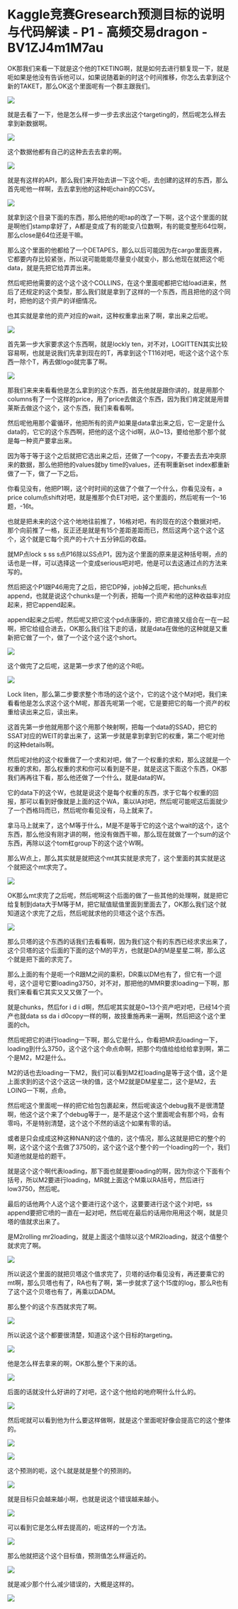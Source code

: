 # Kaggle竞赛Gresearch预测目标的说明与代码解读 - P1 - 高频交易dragon - BV1ZJ4m1M7au

OK那我们来看一下就是这个他的TKETING啊，就是如何去进行额复现一下，就是呃如果是他没有告诉他可以，如果说随着新的时这个时间推移，你怎么去拿到这个新的TAKET，那么OK这个里面呢有一个群主跟我们。



![](img/76d22f6b4bb21c02ea5dbe867310b7f9_1.png)

就是去看了一下，他是怎么样一步一步去求出这个targeting的，然后呢怎么样去拿到新数据啊。

![](img/76d22f6b4bb21c02ea5dbe867310b7f9_3.png)

这个数据他都有自己的这种去去去拿的啊。

![](img/76d22f6b4bb21c02ea5dbe867310b7f9_5.png)

就是有这样的API，那么我们来开始去讲一下这个呃，去创建的这样的东西，那么首先呢他一样啊，去去拿到他的这种呃chain的CCSV。



![](img/76d22f6b4bb21c02ea5dbe867310b7f9_7.png)

就拿到这个目录下面的东西，那么把他的呃tap的改了一下啊，这个这个里面的就是啊他们stamp拿好了，A都是变成了有的能变八位数啊，有的能变整形64位啊，那么close是64位还是干嘛。

那么这个里面的他都给了一个DETAPES，那么以后可能因为在cargo里面竞赛，它都要内存比较紧张，所以说可能能能尽量变小就变小，那么他现在就把这个呃data，就是先把它给弄弄出来。

然后呢把他需要的这个这个这个COLLINS，在这个里面呢都把它给load进来，然后了还规定的这个类型，那么我们就是拿到了这样的一个东西，而且把他的这个同时，把他的这个资产的详细情况。

也其实就是拿他的资产对应的wait，这种权重拿出来了啊，拿出来之后呢。

![](img/76d22f6b4bb21c02ea5dbe867310b7f9_9.png)

首先第一步大家要求这个东西啊，就是lockly ten，对不对，LOGITTEN其实比较容易啊，也就是说我们先拿到现在的T，再拿到这个T116对吧，呃这个这个这个东西一除个T，再去做logo就完事了啊。



![](img/76d22f6b4bb21c02ea5dbe867310b7f9_11.png)

那我们来来来看看他是怎么拿到的这个东西，首先他就是跟你讲的，就是用那个columns有了一个这样的price，用了price去做这个东西，因为我们肯定就是用普莱斯去做这个这个，这个东西，我们来看看啊。

然后呢他用那个霍循环，他把所有的资产如果是data拿出来之后，它一定是什么data的，它它的这个东西啊，把他的这个这个id啊，从0~13，要给他那个那个就是每一种资产要拿出来。

因为等于等于这个之后就把它选出来之后，还做了一个copy，不要去去去冲突原来的数据，那么他把他的values就by time的values，还有啊重新set index都重新做了一下，做了一下之后。

你看见没有，他把P1啊，这个时时间的这做了个做了一个什么，你看见没有，a price colum点shift对吧，就是推那个负ET对吧，这个里面的，然后呢有一个-16题，-16t。

也就是把未来的这个这个地地往前推了，16格对吧，有的现在的这个数据对吧，那个向前推了一格，反正还是就是有15个差距差距而已，然后这两个这个这个这个，这个就是它每个资产的十六十五分钟后的收益。

就MP点lock s ss s点P16除以SS点P1，因为这个里面的原来是这种括号啊，点的话也是一样，可以选择这一个变成serious吧对吧，他是可以去这通过点的方法来写的。

然后把这个P1跟P46用完了之后，把它DP掉，job掉之后呢，把chunks点append，也就是说这个chunks是一个列表，把每一个资产和他的这种收益率对应起来，把它append起来。

append起来之后呢，然后呢又把它这个pd点康康的，把它直接又组合在一在一起啊，把它给组合进去，OK那么我们往下走的话，就是data在做他的这种就是又重新把它做了一个，做了一个这个这个这个short。



![](img/76d22f6b4bb21c02ea5dbe867310b7f9_13.png)

这个做完了之后呢，这是第一步求了他的这个R呃。

![](img/76d22f6b4bb21c02ea5dbe867310b7f9_15.png)

Lock liten，那么第二步要求整个市场的这个这个，它的这个这个M对吧，我们来看看他是怎么求这个这个M呢，那首先呢第一个呢，它是要把它的每一个资产的权重给读出来之后，读出来。

这首先第一步他就用那个这个用那个映射啊，把每一个data的SSAD，把它的SSAT对应的WEIT的拿出来了，这第一步就是拿到拿到它的权重，第二个呢对他的这种details啊。

然后呢对他的这个权重做了一个求和对吧，做了一个权重的求和，那么这就是一个权重的求和，那么权重的求和你可以看到是不是，就是这这下面这个东西，OK那我们再再往下看，那么他还做了一个什么，就是data的W。

它的data下的这个W，也就是说这个是每个权重的东西，求于它每个权重的回报，那可以看到好像就是上面的这个WA，乘以IA对吧，然后呢可能呢这后面就少了一个西格玛而已，然后呢你看见没有，马上就来了。

拿马马上就来了，这个M等于什么，M是不是等于它的这个这个wait的这个，这个东西，那么他没有刚才讲的啊，他没有做西干嘛，那么现在就做了一个sum的这个东西，再除以这个tom杠group下的这个这个W啊。

那么W点上，那么其实就是就把这个mt其实就是求完了，这个里面的其实就是这个就把这个mt求完了。

![](img/76d22f6b4bb21c02ea5dbe867310b7f9_17.png)

OK那么mt求完了之后呢，然后呢啊这个后面的做了一些其他的处理啊，就是把它给复制到data大于M等于M，把它赋值赋值里面到里面去了，OK那么我们这个就知道这个求完了之后，然后呢就求他的贝塔这个这个东西。



![](img/76d22f6b4bb21c02ea5dbe867310b7f9_19.png)

那么贝塔的这个东西的话我们去看看啊，因为我们这个有的东西已经求求出来了，这个贝塔的这个后面的下面的这个M的平方，也就是DA的M是星星二啊，那么这个就是把下面的求完了。

那么上面的有个是呃一个R跟M之间的乘积，DR乘以DM也有了，但它有一个逗号，这个逗号它要loading3750，对不对，那把他的MMR要求loading一下啊，那我们来看看它其实又又又做了一个。

就是chunks，然后for i d i d啊，然后呢其实就是0~13个资产吧对吧，已经14个资产也就data ss da i d0copy一样的啊，故技重施再来一遍啊，然后把这个这个里面的ch。

然后呢把它的进行loading一下啊，那么它是什么，你看把MR去loading一下，loading到什么3750，这个这个这个命点命啊，把那个均值给给给给拿到啊，第二个是M2，M2是什么。

M2的话也去loading一下M2，我们可以看到M2杠loading是等于这个值，这个是上面求到的这个这个这这一块的值，这个M2就是DM星星二，这个是M2，去LOING一下啊，点命。

然后呢这个里面呢一样的把它给包包裹起来，然后呢诶这个debug我不是很清楚啊，他这个这个来了个debug等于一，是不是这个这个里面呢会有那个吗，会有零吗，不是特别清楚，这个这个不然的话这个如果有零的话。

或者是只会成成这种这种NAN的这个值的，这个情况，那么这就是把它的整个的啊，这个这个这个去做了3750的，这个这个这个整个的一个loading的一个，我们知道他就是给的题干。

就是这个这个啊代表loading，那下面也就是要loading的啊，因为你这个下面有个括号，所以M2要进行loading，MR就上面这个M乘以RA括号，然后进行low3750，然后呢。

最后的话他两个人这个这个要进行这个这个，这要要进行这个这个对吧，ss append要把它喷的一直在一起对吧，然后呢在最后的话用你用用这个啊，就是贝塔的值就求出来了。

是M2rolling mr2loading，就是上面这个值除以这个MR2loading，就这个值整个就求完了啊。



![](img/76d22f6b4bb21c02ea5dbe867310b7f9_21.png)

所以说这个里面的就把贝塔这个值求完了，贝塔的话你看见没有，再还要乘它的mt啊，那么贝塔也有了，RA也有了啊，第一步就求了这个15度的log，那么R也有了这个这个贝塔也有了，再乘以DADM。

那么整个的这个东西就求完了啊。

![](img/76d22f6b4bb21c02ea5dbe867310b7f9_23.png)

所以说这个这个都要很清楚，知道这个这个目标的targeting。

![](img/76d22f6b4bb21c02ea5dbe867310b7f9_25.png)

他是怎么样去拿来的啊，OK那么整个下来的话。

![](img/76d22f6b4bb21c02ea5dbe867310b7f9_27.png)

后面的话就没什么好讲的了对吧，这个这个他给的地府啊什么什么的。

![](img/76d22f6b4bb21c02ea5dbe867310b7f9_29.png)

然后呢就可以看到他为什么要这样做啊，就是这个里面呢好像会提高它的这个整体的。

![](img/76d22f6b4bb21c02ea5dbe867310b7f9_31.png)

![](img/76d22f6b4bb21c02ea5dbe867310b7f9_32.png)

这个预测的呃，这个L就是就是整个的预测的。

![](img/76d22f6b4bb21c02ea5dbe867310b7f9_34.png)

就是目标只会越来越小啊，也就是说这个错误越来越小。

![](img/76d22f6b4bb21c02ea5dbe867310b7f9_36.png)

可以看到它是怎么样去提高的，呃这样的一个方法。

![](img/76d22f6b4bb21c02ea5dbe867310b7f9_38.png)

那么他就把这个这个目标值，预测值怎么样逼近的。

![](img/76d22f6b4bb21c02ea5dbe867310b7f9_40.png)

就是减少那个什么减少错误的，大概是这样的。

![](img/76d22f6b4bb21c02ea5dbe867310b7f9_42.png)